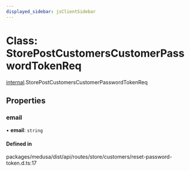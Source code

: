 ```yaml
---
displayed_sidebar: jsClientSidebar
---
```


# Class: StorePostCustomersCustomerPasswordTokenReq

[internal](../modules/internal.md).StorePostCustomersCustomerPasswordTokenReq

## Properties

### email

• **email**: `string`

#### Defined in

packages/medusa/dist/api/routes/store/customers/reset-password-token.d.ts:17
